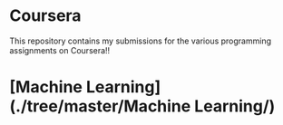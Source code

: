 # Coursera

This repository contains my submissions for the various programming assignments on Coursera!!

# [Machine Learning](./tree/master/Machine Learning/)



